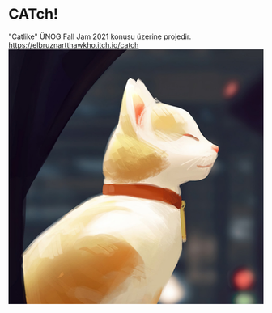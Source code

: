 # CATch!
"Catlike" ÜNOG Fall Jam 2021 konusu üzerine projedir.
<br/>
https://elbruznartthawkho.itch.io/catch
<br/>
![CATch! 512x512.png](https://github.com/ElbruzNartThawkho/CATch/blob/main/Assets/Sprites/CATch!%20512x512.png)
